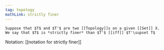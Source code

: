 ```yaml
---
tag: topology
mathLink: strictly finer
---
```

```ad-def
Suppose that $T$ and $T'$ are two [[Topology]]s on a given [[Set]] X. We say that $T$ is *strictly finer* than $T'$ [[iff]] $T'\supset T$
```

Notation: [[notation for strictly finer]]
